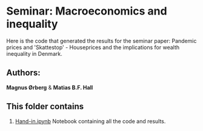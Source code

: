 # Seminar: Macroeconomics and inequality

Here is the code that generated the results for the seminar paper: Pandemic prices and 'Skattestop' - Houseprices and the implications for wealth inequality in Denmark.

## Authors: 

**Magnus Ørberg** & **Matias B.F. Hall**

## This folder contains

1. [Hand-in.ipynb](Hand-in.ipynb) Notebook containing all the code and results.
